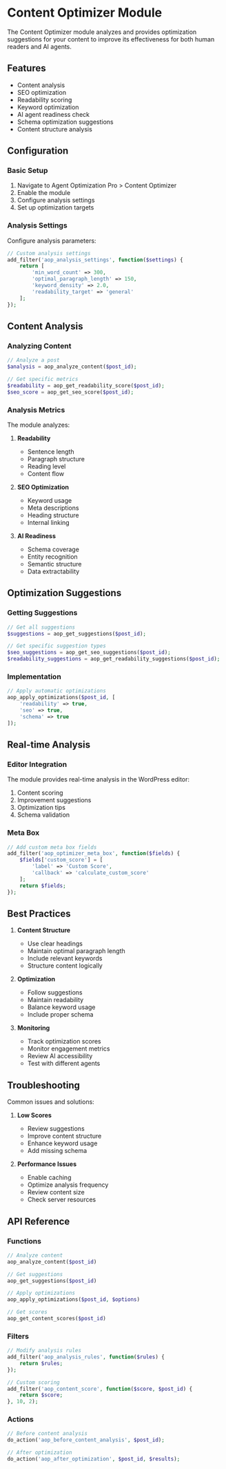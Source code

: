 # Content Optimizer Module

The Content Optimizer module analyzes and provides optimization suggestions for your content to improve its effectiveness for both human readers and AI agents.

## Features

- Content analysis
- SEO optimization
- Readability scoring
- Keyword optimization
- AI agent readiness check
- Schema optimization suggestions
- Content structure analysis

## Configuration

### Basic Setup

1. Navigate to Agent Optimization Pro > Content Optimizer
2. Enable the module
3. Configure analysis settings
4. Set up optimization targets

### Analysis Settings

Configure analysis parameters:

```php
// Custom analysis settings
add_filter('aop_analysis_settings', function($settings) {
    return [
        'min_word_count' => 300,
        'optimal_paragraph_length' => 150,
        'keyword_density' => 2.0,
        'readability_target' => 'general'
    ];
});
```

## Content Analysis

### Analyzing Content

```php
// Analyze a post
$analysis = aop_analyze_content($post_id);

// Get specific metrics
$readability = aop_get_readability_score($post_id);
$seo_score = aop_get_seo_score($post_id);
```

### Analysis Metrics

The module analyzes:

1. **Readability**
   - Sentence length
   - Paragraph structure
   - Reading level
   - Content flow

2. **SEO Optimization**
   - Keyword usage
   - Meta descriptions
   - Heading structure
   - Internal linking

3. **AI Readiness**
   - Schema coverage
   - Entity recognition
   - Semantic structure
   - Data extractability

## Optimization Suggestions

### Getting Suggestions

```php
// Get all suggestions
$suggestions = aop_get_suggestions($post_id);

// Get specific suggestion types
$seo_suggestions = aop_get_seo_suggestions($post_id);
$readability_suggestions = aop_get_readability_suggestions($post_id);
```

### Implementation

```php
// Apply automatic optimizations
aop_apply_optimizations($post_id, [
    'readability' => true,
    'seo' => true,
    'schema' => true
]);
```

## Real-time Analysis

### Editor Integration

The module provides real-time analysis in the WordPress editor:

1. Content scoring
2. Improvement suggestions
3. Optimization tips
4. Schema validation

### Meta Box

```php
// Add custom meta box fields
add_filter('aop_optimizer_meta_box', function($fields) {
    $fields['custom_score'] = [
        'label' => 'Custom Score',
        'callback' => 'calculate_custom_score'
    ];
    return $fields;
});
```

## Best Practices

1. **Content Structure**
   - Use clear headings
   - Maintain optimal paragraph length
   - Include relevant keywords
   - Structure content logically

2. **Optimization**
   - Follow suggestions
   - Maintain readability
   - Balance keyword usage
   - Include proper schema

3. **Monitoring**
   - Track optimization scores
   - Monitor engagement metrics
   - Review AI accessibility
   - Test with different agents

## Troubleshooting

Common issues and solutions:

1. **Low Scores**
   - Review suggestions
   - Improve content structure
   - Enhance keyword usage
   - Add missing schema

2. **Performance Issues**
   - Enable caching
   - Optimize analysis frequency
   - Review content size
   - Check server resources

## API Reference

### Functions

```php
// Analyze content
aop_analyze_content($post_id)

// Get suggestions
aop_get_suggestions($post_id)

// Apply optimizations
aop_apply_optimizations($post_id, $options)

// Get scores
aop_get_content_scores($post_id)
```

### Filters

```php
// Modify analysis rules
add_filter('aop_analysis_rules', function($rules) {
    return $rules;
});

// Custom scoring
add_filter('aop_content_score', function($score, $post_id) {
    return $score;
}, 10, 2);
```

### Actions

```php
// Before content analysis
do_action('aop_before_content_analysis', $post_id);

// After optimization
do_action('aop_after_optimization', $post_id, $results);
```
